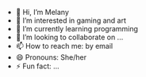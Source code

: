 - 👋 Hi, I’m Melany
- 👀 I’m interested in gaming and art
- 🌱 I’m currently learning programming
- 💞️ I’m looking to collaborate on ...
- 📫 How to reach me: by email
- 😄 Pronouns: She/her
- ⚡ Fun fact: ...

<!---
Melany1324/Melany1324 is a ✨ special ✨ repository because its `README.md` (this file) appears on your GitHub profile.
You can click the Preview link to take a look at your changes.
--->
